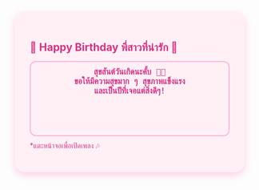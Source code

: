 <!DOCTYPE html>
<html lang="th">
<head>
  <meta charset="UTF-8">
  <meta name="viewport" content="width=device-width, initial-scale=1.0">
  <title>💌 Happy Birthday พี่สาว 💌</title>
  <style>
    @import url('https://fonts.googleapis.com/css2?family=Prompt:wght@400;600&display=swap');

    body {
      font-family: 'Prompt', sans-serif;
      background: linear-gradient(135deg, #ffe6f2, #e6ccff);
      display: flex;
      justify-content: center;
      align-items: center;
      min-height: 100vh;
      margin: 0;
      text-align: center;
      padding: 20px;
      flex-direction: column;
    }

    .envelope {
      background: #fff0f6;
      border-radius: 20px;
      padding: 30px;
      max-width: 400px;
      box-shadow: 0 6px 15px rgba(255, 105, 180, 0.3);
    }

    h2 {
      color: #d63384;
      margin-bottom: 15px;
    }

    textarea {
      width: 100%;
      height: 150px;
      font-size: 16px;
      border-radius: 12px;
      border: 2px solid #ffb3d9;
      padding: 10px;
      resize: none;
      outline: none;
      background: #fff0f6;
      color: #d63384;
      text-align: center;
      font-weight: bold;
    }
  </style>
</head>
<body>

  <div class="envelope">
    <h2>💌 Happy Birthday พี่สาวที่น่ารัก 💌</h2>
    <textarea readonly>สุขสันต์วันเกิดนะคั้บ 🎂🎈
ขอให้มีความสุขมาก ๆ สุขภาพแข็งแรง
และเป็นปีที่เจอแต่สิ่งดีๆ!</textarea>
    <p style="color:#d63384; font-size:14px; margin-top:10px;">*แตะหน้าจอเพื่อเปิดเพลง 🎶</p>
  </div>

  <iframe id="yt-player"
    width="0" height="0"
    src="https://www.youtube.com/embed/EjtxTX_VjxE?autoplay=1&loop=1&playlist=EjtxTX_VjxE&mute=1&playsinline=1"
    frameborder="0"
    allow="autoplay; encrypted-media"
    allowfullscreen>
  </iframe>

  <script>
    // เปิดเพลงเต็มเสียงเมื่อผู้ใช้แตะหน้าจอครั้งแรก
    document.body.addEventListener("click", function() {
      var yt = document.getElementById("yt-player");
      yt.src = "https://www.youtube.com/embed/EjtxTX_VjxE?autoplay=1&loop=1&playlist=EjtxTX_VjxE&playsinline=1";
    }, { once: true });
  </script>

</body>
</html>
